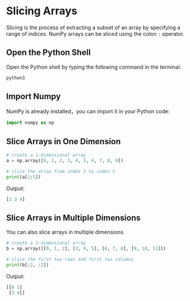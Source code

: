 # Slicing Arrays

Slicing is the process of extracting a subset of an array by specifying a range of indices. NumPy arrays can be sliced using the colon `:` operator.

## Open the Python Shell

Open the Python shell by typing the following command in the terminal.

```bash
python3
```

## Import Numpy

NumPy is already installed，you can import it in your Python code:

```python
import numpy as np
```

## Slice Arrays in One Dimension

```python
# create a 1-dimensional array
a = np.array([0, 1, 2, 3, 4, 5, 6, 7, 8, 9])

# slice the array from index 2 to index 5
print(a[2:5])
```

Output:

```python
[2 3 4]
```

## Slice Arrays in Multiple Dimensions

You can also slice arrays in multiple dimensions.

```python
# create a 2-dimensional array
b = np.array([[0, 1, 2], [3, 4, 5], [6, 7, 8], [9, 10, 11]])

# slice the first two rows and first two columns
print(b[:2, :2])
```

Output:

```python
[[0 1]
 [3 4]]
```
